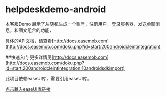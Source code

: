 # helpdeskdemo-android

本客服Demo 展示了从随机生成一个账号，注册用户，登录服务器，发送单聊消息，和图文组合的功能，

具体的API文档，请查看[http://docs.easemob.com](http://docs.easemob.com/doku.php?id=start:200androidcleintintegration)

##快速入门
更多详情见[http://docs.easemob.com](http://docs.easemob.com/doku.php?id=start:200androidcleintintegration:10androidsdkimport)


此项目依赖easeUI库，需要引用easeUI库。

[点击跳入easeUI库链接](https://github.com/easemob/easeui)


